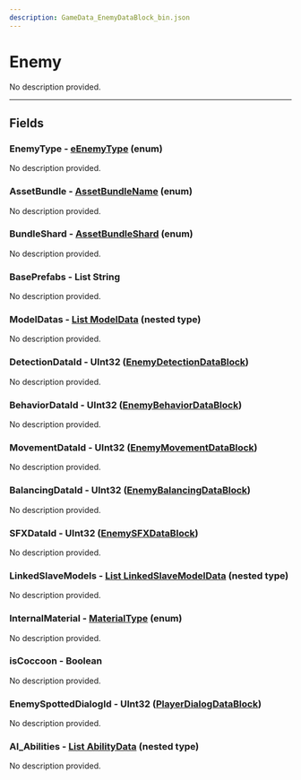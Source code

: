 ```yaml
---
description: GameData_EnemyDataBlock_bin.json
---
```


# Enemy

No description provided.

***

## Fields

### EnemyType - [eEnemyType](../../enum-types.md#eenemytype) (enum)

No description provided.

### AssetBundle - [AssetBundleName](../../enum-types.md#assetbundlename) (enum)

No description provided.

### BundleShard - [AssetBundleShard](../../enum-types.md#assetbundleshard) (enum)

No description provided.

### BasePrefabs - List String

No description provided.

### ModelDatas - [List ModelData](../../nested-types/modeldata.md) (nested type)

No description provided.

### DetectionDataId - UInt32 ([EnemyDetectionDataBlock](../main/enemydetection.md))

No description provided.

### BehaviorDataId - UInt32 ([EnemyBehaviorDataBlock](../main/enemybehavior.md))

No description provided.

### MovementDataId - UInt32 ([EnemyMovementDataBlock](../main/enemymovement.md))

No description provided.

### BalancingDataId - UInt32 ([EnemyBalancingDataBlock](../main/enemybalancing.md))

No description provided.

### SFXDataId - UInt32 ([EnemySFXDataBlock](../main/enemysfx.md))

No description provided.

### LinkedSlaveModels - [List LinkedSlaveModelData](../../nested-types/linkedslavemodeldata.md) (nested type)

No description provided.

### InternalMaterial - [MaterialType](../../enum-types.md#materialtype) (enum)

No description provided.

### isCoccoon - Boolean

No description provided.

### EnemySpottedDialogId - UInt32 ([PlayerDialogDataBlock](../rarely-edited/playerdialog.md))

No description provided.

### AI_Abilities - [List AbilityData](../../nested-types/abilitydata.md) (nested type)

No description provided.
